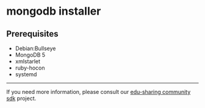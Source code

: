 
# mongodb installer

Prerequisites
-------------
- Debian:Bullseye
- MongoDB 5
- xmlstarlet
- ruby-hocon
- systemd

---
If you need more information, please consult our [edu-sharing community sdk](https://scm.edu-sharing.com/edu-sharing-community/edu-sharing-community-sdk) project.
